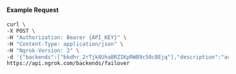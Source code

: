<!-- Code generated for API Clients. DO NOT EDIT. -->

#### Example Request

```bash
curl \
-X POST \
-H "Authorization: Bearer {API_KEY}" \
-H "Content-Type: application/json" \
-H "Ngrok-Version: 2" \
-d '{"backends":["bkdhr_2rTjk8UhaBRZIKpRWB9c50cBEjq"],"description":"acme failover","metadata":"{\"environment\": \"staging\"}"}' \
https://api.ngrok.com/backends/failover
```
